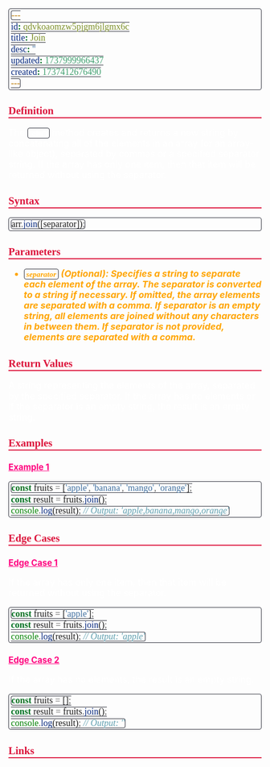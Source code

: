 ```yaml
---
id: qdvkoaomzw5pjgm6jlgmx6c
title: Join
desc: ''
updated: 1737999966437
created: 1737412676490
---
```


<style>
    * { font-size: 18px; }
    h1 {
        color: red;
        font-weight: bold;
        border-bottom: 2px solid red; 
        font-family: 'Algerian';
        text-align: center;
        font-size: 2em;
    }
    h2 { 
        color: crimson; 
        font-weight: bold;
        font-family: 'Algerian'; 
        border-bottom: 2px solid crimson;
        font-size: 1.5em;
    }
    h3 { 
        color: rgb(255, 0, 127);
        font-weight: bold;
        text-decoration: underline;
        font-size: 1.2em;
        font-size: 1.2em;
    }
    h4 { 
        color: rgb(0, 255, 255);
        font-weight: bold;
        text-decoration: underline;
        font-size: 1em; 
    }
    h5 { 
        color: darkblue;
        font-weight: bold;
        font-style: italic;
        font-size: 0.9em;
    }
    code {
        font-family: 'Cascadia Code';
        border: 1px solid #282A36; 
        border-radius: 4px; 
        padding: 1px 4px; 
    }
    pre {
        font-family: 'Cascadia Code';
        border: 1px solid #282A36; 
        border-radius: 4px; 
        padding: 1px 4px; 
    }
    p { 
        font-style: 'Cascadia Code';
        color: white;
    }
    li { 
        margin-bottom: 10px;
        font-style: italic;
        font-weight: bold;
        color: orange;
    }
    ul { 
        margin-bottom: 10px;
        font-style: italic;
        font-weight: bold;
        color: orange;
    }
    b {
        font-weight: bold;
        color: rgb(255, 0, 0); 
    }
    u {
        text-decoration: underline;
        font-weight: bold;
        font-style: italic; 
    }
    a {
        color: #98c379;
        text-decoration: none;
    }
        a:hover {
        text-decoration: underline;
    }
    i {
        font-style: italic;
        color: yellow;
    }
</style>

## Definition

The `join()` method creates and returns a new string by concatenating all of the elements in an array (or an array-like object), separated by commas or a specified separator string. If the array has only one item, then that item will be returned without using the separator.

## Syntax

```js
arr.join([separator]);
```

## Parameters

-   `separator` (Optional): Specifies a string to separate each element of the array. The separator is converted to a string if necessary. If omitted, the array elements are separated with a comma. If separator is an empty string, all elements are joined without any characters in between them. If separator is not provided, elements are separated with a comma.

## Return Values

A string representing the elements of the array, separated by the specified separator. If the array has no elements or if the separator is an empty string, the result is an empty string.

## Examples

### Example 1

```js
const fruits = ['apple', 'banana', 'mango', 'orange'];
const result = fruits.join();
console.log(result); // Output: 'apple,banana,mango,orange'
```

## Edge Cases

### Edge Case 1

If the array has only one item, then that item will be returned without using the separator.

```js
const fruits = ['apple'];
const result = fruits.join();
console.log(result); // Output: 'apple'
```

### Edge Case 2

If the array has no elements, the result is an empty string.

```js
const fruits = [];
const result = fruits.join();
console.log(result); // Output: ''
```

## Links
